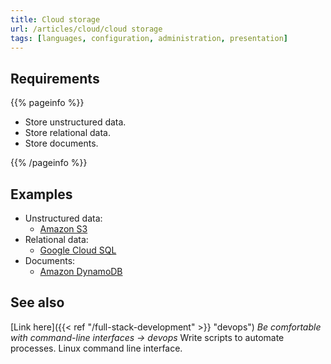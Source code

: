 ```yaml
---
title: Cloud storage
url: /articles/cloud/cloud storage
tags: [languages, configuration, administration, presentation]
---
```


## Requirements

{{% pageinfo %}}

* Store unstructured data.
* Store relational data.
* Store documents.

{{% /pageinfo %}}

## Examples

* Unstructured data:
  * [Amazon S3](https://aws.amazon.com/s3/)
* Relational data:
  * [Google Cloud SQL](https://cloud.google.com/sql/)
* Documents:
  * [Amazon DynamoDB](https://aws.amazon.com/dynamodb/)

## See also

[Link here]({{< ref "/full-stack-development" >}} "devops") *Be comfortable with command-line interfaces -> devops*
Write scripts to automate processes. Linux command line interface.
